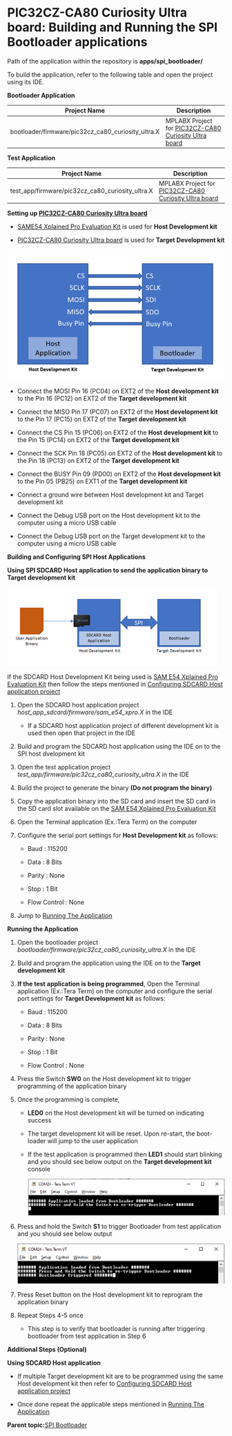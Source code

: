 # PIC32CZ-CA80 Curiosity Ultra board: Building and Running the SPI Bootloader applications

Path of the application within the repository is **apps/spi\_bootloader/**

To build the application, refer to the following table and open the project using its IDE.

**Bootloader Application**

|Project Name|Description|
|------------|-----------|
|bootloader/firmware/pic32cz\_ca80\_curiosity\_ultra.X|MPLABX Project for [PIC32CZ-CA80 Curiosity Ultra board](https://www.microchip.com/en-us/development-tool/ea61x20a)|

**Test Application**

|Project Name|Description|
|------------|-----------|
|test\_app/firmware/pic32cz\_ca80\_curiosity\_ultra.X|MPLABX Project for [PIC32CZ-CA80 Curiosity Ultra board](https://www.microchip.com/en-us/development-tool/ea61x20a)|

**Setting up [PIC32CZ-CA80 Curiosity Ultra board](https://www.microchip.com/en-us/development-tool/ea61x20a)**

-   [SAME54 Xplained Pro Evaluation Kit](https://www.microchip.com/en-us/development-tool/atsame54-xpro) is used for **Host Development kit**

-   [PIC32CZ-CA80 Curiosity Ultra board](https://www.microchip.com/en-us/development-tool/ea61x20a) is used for **Target Development kit**


![spi_bootloader_host_target_connection](GUID-39E016F1-7841-47EA-A544-C64953457AA9-low.png)

-   Connect the MOSI Pin 16 \(PC04\) on EXT2 of the **Host development kit** to the Pin 16 \(PC12\) on EXT2 of the **Target development kit**

-   Connect the MISO Pin 17 \(PC07\) on EXT2 of the **Host development kit** to the Pin 17 \(PC15\) on EXT2 of the **Target development kit**

-   Connect the CS Pin 15 \(PC06\) on EXT2 of the **Host development kit** to the Pin 15 \(PC14\) on EXT2 of the **Target development kit**

-   Connect the SCK Pin 18 \(PC05\) on EXT2 of the **Host development kit** to the Pin 18 \(PC13\) on EXT2 of the **Target development kit**

-   Connect the BUSY Pin 09 \(PD00\) on EXT2 of the **Host development kit** to the Pin 05 \(PB25\) on EXT1 of the **Target development kit**

-   Connect a ground wire between Host development kit and Target development kit

-   Connect the Debug USB port on the Host development kit to the computer using a micro USB cable

-   Connect the Debug USB port on the Target development kit to the computer using a micro USB cable


**Building and Configuring SPI Host Applications**

**Using SPI SDCARD Host application to send the application binary to Target development kit**

![host_app_sdcard_setup](GUID-B4BBE222-1ED6-4DD2-8782-E743E123863C-low.png)

If the SDCARD Host Development Kit being used is [SAM E54 Xplained Pro Evaluation Kit](https://www.microchip.com/developmenttools/ProductDetails/atsame54-xpro) then follow the steps mentioned in [Configuring SDCARD Host application project](GUID-F3AB4AF7-7ACB-4670-8983-368850E93550.md#)

1.  Open the SDCARD host application project *host\_app\_sdcard/firmware/sam\_e54\_xpro.X* in the IDE

    -   If a SDCARD host application project of different development kit is used then open that project in the IDE

2.  Build and program the SDCARD host application using the IDE on to the SPI host dvelopment kit

3.  Open the test application project *test\_app/firmware/pic32cz\_ca80\_curiosity\_ultra.X* in the IDE

4.  Build the project to generate the binary **\(Do not program the binary\)**

5.  Copy the application binary into the SD card and insert the SD card in the SD card slot available on the [SAM E54 Xplained Pro Evaluation Kit](https://www.microchip.com/developmenttools/ProductDetails/atsame54-xpro)

6.  Open the Terminal application \(Ex.:Tera Term\) on the computer

7.  Configure the serial port settings for **Host Development kit** as follows:

    -   Baud : 115200

    -   Data : 8 Bits

    -   Parity : None

    -   Stop : 1 Bit

    -   Flow Control : None

8.  Jump to [Running The Application](#running-the-application)


**Running the Application**

1.  Open the bootloader project *bootloader/firmware/pic32cz\_ca80\_curiosity\_ultra.X* in the IDE

2.  Build and program the application using the IDE on to the **Target development kit**

3.  **If the test application is being programmed**, Open the Terminal application \(Ex.:Tera Term\) on the computer and configure the serial port settings for **Target Development kit** as follows:

    -   Baud : 115200

    -   Data : 8 Bits

    -   Parity : None

    -   Stop : 1 Bit

    -   Flow Control : None

4.  Press the Switch **SW0** on the Host development kit to trigger programming of the application binary

5.  Once the programming is complete,

    -   **LED0** on the Host development kit will be turned on indicating success

    -   The target development kit will be reset. Upon re-start, the boot-loader will jump to the user application

    -   If the test application is programmed then **LED1** should start blinking and you should see below output on the **Target development kit** console

        ![output](GUID-308A6410-4DBE-4EE9-9064-94C4C761359D-low.png)

6.  Press and hold the Switch **S1** to trigger Bootloader from test application and you should see below output

    ![output](GUID-47936BDA-91A0-4CD1-9728-A55B5980E707-low.png)

7.  Press Reset button on the Host development kit to reprogram the application binary

8.  Repeat Steps 4-5 once

    -   This step is to verify that bootloader is running after triggering bootloader from test application in Step 6


**Additional Steps \(Optional\)**

**Using SDCARD Host application**

-   If multiple Target development kit are to be programmed using the same Host development kit then refer to [Configuring SDCARD Host application project](GUID-F3AB4AF7-7ACB-4670-8983-368850E93550.md)

-   Once done repeat the applicable steps mentioned in [Running The Application](#running-the-application)


**Parent topic:**[SPI Bootloader](GUID-F4A670E4-FFF6-4F50-A86E-4A59F50517F2.md)

